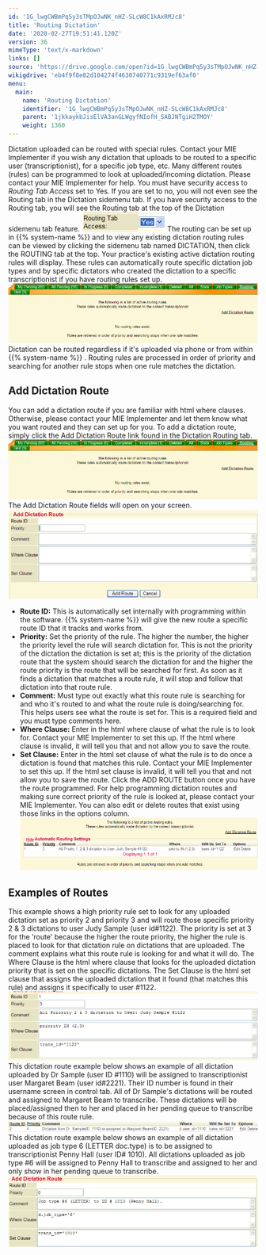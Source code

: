 ```yaml
---
id: '1G_lwgCWBmPq5y3sTMpOJwNK_nHZ-SLcW8C1kAxRMJc8'
title: 'Routing Dictation'
date: '2020-02-27T19:51:41.120Z'
version: 36
mimeType: 'text/x-markdown'
links: []
source: 'https://drive.google.com/open?id=1G_lwgCWBmPq5y3sTMpOJwNK_nHZ-SLcW8C1kAxRMJc8'
wikigdrive: 'eb4f9f8e82d104274f4630740771c9319ef63af0'
menu:
  main:
    name: 'Routing Dictation'
    identifier: '1G_lwgCWBmPq5y3sTMpOJwNK_nHZ-SLcW8C1kAxRMJc8'
    parent: '1jkkaykbJisElVA3anGLWgyfNIofH_SABJNTgiH2TMOY'
    weight: 1360
---
```

Dictation uploaded can be routed with special rules. Contact your MIE Implementer if you wish any dictation that uploads to be routed to a specific user (transcriptionist), for a specific job type, etc. Many different routes (rules) can be programmed to look at uploaded/incoming dictation. Please contact your MIE Implementer for help.
You must have security access to *Routing Tab Access* set to Yes. If you are set to no, you will not even see the Routing tab in the Dictation sidemenu tab. If you have security access to the Routing tab, you will see the Routing tab at the top of the Dictation sidemenu tab feature.
![](routing-dictation.assets/10000000000000A900000027E7BB4C20FD5D9264.png)
The routing can be set up in {{% system-name %}} and to view any existing dictation routing rules can be viewed by clicking the sidemenu tab named DICTATION, then click the ROUTING tab at the top.
Your practice's existing active dictation routing rules will display. These rules can automatically route specific dictation job types and by specific dictators who created the dictation to a specific transcriptionist if you have routing rules set up.
![](routing-dictation.assets/1000000000000383000000D8C075614129C75DE3.png)
Dictation can be routed regardless if it's uploaded via phone or from within {{% system-name %}} . Routing rules are processed in order of priority and searching for another rule stops when one rule matches the dictation.

## Add Dictation Route

You can add a dictation route if you are familiar with html where clauses. Otherwise, please contact your MIE Implementer and let them know what you want routed and they can set up for you.
To add a dictation route, simply click the Add Dictation Route link found in the Dictation Routing tab.
![](routing-dictation.assets/1000000000000383000000D8C075614129C75DE3.png)
The Add Dictation Route fields will open on your screen.
![](routing-dictation.assets/10000000000002F50000010FE12C927BBDAEACB4.png)
* <strong>Route ID:</strong> This is automatically set internally with programming within the software. {{% system-name %}} will give the new route a specific route ID that it tracks and works from.
* <strong>Priority:</strong> Set the priority of the rule. The higher the number, the higher the priority level the rule will search dictation for. This is not the priority of the dictation the dictation is set at; this is the priority of the dictation route that the system should search the dictation for and the higher the route priority is the route that will be searched for first. As soon as it finds a dictation that matches a route rule, it will stop and follow that dictation into that route rule.
* <strong>Comment:</strong> Must type out exactly what this route rule is searching for and who it's routed to and what the route rule is doing/searching for. This helps users see what the route is set for. This is a required field and you must type comments here.
* <strong>Where Clause:</strong> Enter in the html where clause of what the rule is to look for. Contact your MIE Implementer to set this up. If the html where clause is invalid, it will tell you that and not allow you to save the route.
* <strong>Set Clause:</strong> Enter in the html set clause of what the rule is to do once a dictation is found that matches this rule. Contact your MIE Implementer to set this up. If the html set clause is invalid, it will tell you that and not allow you to save the route.
Click the ADD ROUTE button once you have the route programmed. For help programming dictation routes and making sure correct priority of the rule is looked at, please contact your MIE Implementer.
You can also edit or delete routes that exist using those links in the options column.
![](routing-dictation.assets/100000000000037C000000C576713501DA6151F0.png)

## Examples of Routes

This example shows a high priority rule set to look for any uploaded dictation set as priority 2 and priority 3 and will route those specific priority 2 & 3 dictations to user Judy Sample (user id#1122). The priority is set at 3 for the ‘route' because the higher the route priority, the higher the rule is placed to look for that dictation rule on dictations that are uploaded. The comment explains what this route rule is looking for and what it will do. The Where Clause is the html where clause that looks for the uploaded dictation priority that is set on the specific dictations. The Set Clause is the html set clause that assigns the uploaded dictation that it found (that matches this rule) and assigns it specifically to user #1122.
![](routing-dictation.assets/10000000000002F2000000CF0B70EB01644DE35A.png)
This dictation route example below shows an example of all dictation uploaded by Dr Sample (user ID #1110) will be assigned to transcriptionist user Margaret Beam (user id#2221). Their ID number is found in their username screen in control tab. All of Dr Sample's dictations will be routed and assigned to Margaret Beam to transcribe. These dictations will be placed/assigned then to her and placed in her pending queue to transcribe because of this route rule.
![](routing-dictation.assets/1000000000000363000000277EB1DD4221DF281A.png)
This dictation route example below shows an example of all dictation uploaded as job type 6 (LETTER doc.type) is to be assigned to transcriptionist Penny Hall (user ID# 1010). All dictations uploaded as job type #6 will be assigned to Penny Hall to transcribe and assigned to her and only show in her pending queue to transcribe.
![](routing-dictation.assets/10000000000002F2000000D7DAAEC5A95144B70E.png)

